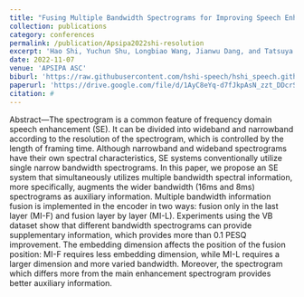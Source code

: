 ```yaml
---
title: "Fusing Multiple Bandwidth Spectrograms for Improving Speech Enhancement"
collection: publications
category: conferences
permalink: /publication/Apsipa2022shi-resolution
excerpt: 'Hao Shi, Yuchun Shu, Longbiao Wang, Jianwu Dang, and Tatsuya Kawahara'
date: 2022-11-07
venue: 'APSIPA ASC'
biburl: 'https://raw.githubusercontent.com/hshi-speech/hshi_speech.github.io/master/files/bib/apsipa-2022-shi-resolutions.txt'
paperurl: 'https://drive.google.com/file/d/1AyC8eYq-d7fJkpAsN_zzt_DDcrSiszU9/view?usp=drive_link'
citation: #
---
```


Abstract—The spectrogram is a common feature of frequency domain speech enhancement (SE). It can be divided into wideband and narrowband according to the resolution of the spectrogram, which is controlled by the length of framing time. Although narrowband and wideband spectrograms have their own spectral characteristics, SE systems conventionally utilize single narrow bandwidth spectrograms. In this paper, we propose an SE system that simultaneously utilizes multiple bandwidth spectral information, more specifically, augments the wider bandwidth (16ms and 8ms) spectrograms as auxiliary information. Multiple bandwidth information fusion is implemented in the encoder in two ways: fusion only in the last layer (MI-F) and fusion layer by layer (MI-L). Experiments using the VB dataset show that different bandwidth spectrograms can provide supplementary information, which provides more than 0.1 PESQ improvement. The embedding dimension affects the position of the fusion position: MI-F requires less embedding dimension, while MI-L requires a larger dimension and more varied bandwidth. Moreover, the spectrogram which differs more from the main enhancement spectrogram provides better auxiliary information.
